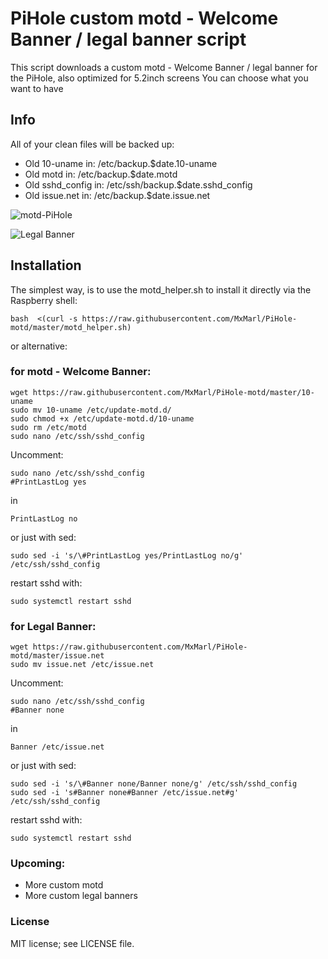 # PiHole custom motd - Welcome Banner / legal banner script

This script downloads a custom motd - Welcome Banner / legal banner for the PiHole, also optimized for 5.2inch screens
You can choose what you want to have

## Info
All of your clean files will be backed up:
- Old 10-uname in:        /etc/backup.$date.10-uname
- Old motd in:            /etc/backup.$date.motd
- Old sshd_config in:     /etc/ssh/backup.$date.sshd_config 
- Old issue.net in:       /etc/backup.$date.issue.net

![motd-PiHole](https://github.com/MxMarl/PiHole-motd/blob/master/motd.png)



![Legal Banner](https://github.com/MxMarl/PiHole-motd/blob/master/legal_banner.png)




## Installation
The simplest way, is to use the motd_helper.sh to install it directly via the Raspberry shell:
```
bash  <(curl -s https://raw.githubusercontent.com/MxMarl/PiHole-motd/master/motd_helper.sh)

```
 or alternative:
### for motd - Welcome Banner:
```
wget https://raw.githubusercontent.com/MxMarl/PiHole-motd/master/10-uname
sudo mv 10-uname /etc/update-motd.d/
sudo chmod +x /etc/update-motd.d/10-uname
sudo rm /etc/motd
sudo nano /etc/ssh/sshd_config  
```
Uncomment:
```
sudo nano /etc/ssh/sshd_config 
#PrintLastLog yes 
```
in 

```
PrintLastLog no 
```
or just with sed:
```
sudo sed -i 's/\#PrintLastLog yes/PrintLastLog no/g' /etc/ssh/sshd_config 

```

restart sshd with:
``` 
sudo systemctl restart sshd
```


### for Legal Banner:
```
wget https://raw.githubusercontent.com/MxMarl/PiHole-motd/master/issue.net
sudo mv issue.net /etc/issue.net
```

Uncomment:
```
sudo nano /etc/ssh/sshd_config 
#Banner none
```
in 

```
Banner /etc/issue.net
```
or just with sed:
```
sudo sed -i 's/\#Banner none/Banner none/g' /etc/ssh/sshd_config 
sudo sed -i 's#Banner none#Banner /etc/issue.net#g' /etc/ssh/sshd_config 
```

restart sshd with:
``` 
sudo systemctl restart sshd
```

### Upcoming:
- More custom motd
- More custom legal banners

### License
MIT license; see LICENSE file.














